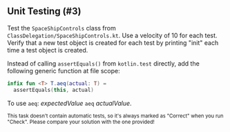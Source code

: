 ## Unit Testing (#3)

Test the `SpaceShipControls` class from `ClassDelegation/SpaceShipControls.kt`.
Use a velocity of 10 for each test. Verify that a new test object is created
for each test by printing "init" each time a test object is created.

Instead of calling `assertEquals()` from `kotlin.test` directly, add the
following generic function at file scope:

```kotlin
infix fun <T> T.aeq(actual: T) =
  assertEquals(this, actual)
```

To use `aeq`: *expectedValue* `aeq` *actualValue*.

<sub> This task doesn't contain automatic tests,
so it's always marked as "Correct" when you run "Check".
Please compare your solution with the one provided! </sub>
